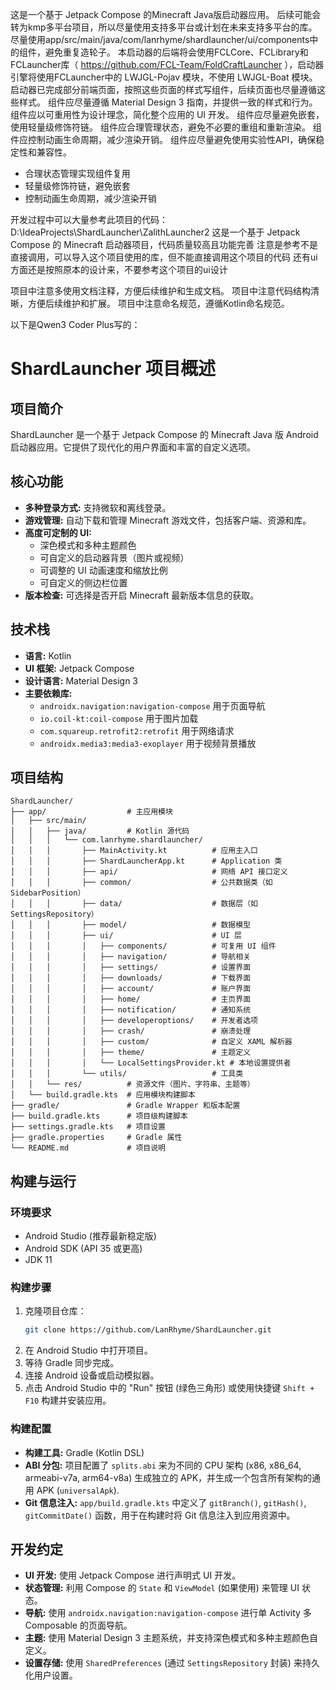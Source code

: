 这是一个基于 Jetpack Compose 的Minecraft Java版启动器应用。
后续可能会转为kmp多平台项目，所以尽量使用支持多平台或计划在未来支持多平台的库。
尽量使用app/src/main/java/com/lanrhyme/shardlauncher/ui/components中的组件，避免重复造轮子。
本启动器的后端将会使用FCLCore、FCLibrary和FCLauncher库（ https://github.com/FCL-Team/FoldCraftLauncher ），启动器引擎将使用FCLauncher中的 LWJGL-Pojav 模块，不使用 LWJGL-Boat 模块。
启动器已完成部分前端页面，按照这些页面的样式写组件，后续页面也尽量遵循这些样式。
组件应尽量遵循 Material Design 3 指南，并提供一致的样式和行为。
组件应以可重用性为设计理念，简化整个应用的 UI 开发。
组件应尽量避免嵌套，使用轻量级修饰符链。
组件应合理管理状态，避免不必要的重组和重新渲染。
组件应控制动画生命周期，减少渲染开销。
组件应尽量避免使用实验性API，确保稳定性和兼容性。

- 合理状态管理实现组件复用
- 轻量级修饰符链，避免嵌套
- 控制动画生命周期，减少渲染开销

开发过程中可以大量参考此项目的代码：D:\IdeaProjects\ShardLauncher\ZalithLauncher2
这是一个基于 Jetpack Compose 的 Minecraft 启动器项目，代码质量较高且功能完善
注意是参考不是直接调用，可以导入这个项目使用的库，但不能直接调用这个项目的代码
还有ui方面还是按照原本的设计来，不要参考这个项目的ui设计

项目中注意多使用文档注释，方便后续维护和生成文档。
项目中注意代码结构清晰，方便后续维护和扩展。
项目中注意命名规范，遵循Kotlin命名规范。

以下是Qwen3 Coder Plus写的：

# ShardLauncher 项目概述

## 项目简介

ShardLauncher 是一个基于 Jetpack Compose 的 Minecraft Java 版 Android 启动器应用。它提供了现代化的用户界面和丰富的自定义选项。

## 核心功能

*   **多种登录方式:** 支持微软和离线登录。
*   **游戏管理:** 自动下载和管理 Minecraft 游戏文件，包括客户端、资源和库。
*   **高度可定制的 UI:**
    *   深色模式和多种主题颜色
    *   可自定义的启动器背景（图片或视频）
    *   可调整的 UI 动画速度和缩放比例
    *   可自定义的侧边栏位置
*   **版本检查:** 可选择是否开启 Minecraft 最新版本信息的获取。

## 技术栈

*   **语言:** Kotlin
*   **UI 框架:** Jetpack Compose
*   **设计语言:** Material Design 3
*   **主要依赖库:**
    *   `androidx.navigation:navigation-compose` 用于页面导航
    *   `io.coil-kt:coil-compose` 用于图片加载
    *   `com.squareup.retrofit2:retrofit` 用于网络请求
    *   `androidx.media3:media3-exoplayer` 用于视频背景播放

## 项目结构

```
ShardLauncher/
├── app/                  # 主应用模块
│   ├── src/main/
│   │   ├── java/         # Kotlin 源代码
│   │   │   └── com.lanrhyme.shardlauncher/
│   │   │       ├── MainActivity.kt          # 应用主入口
│   │   │       ├── ShardLauncherApp.kt      # Application 类
│   │   │       ├── api/                     # 网络 API 接口定义
│   │   │       ├── common/                  # 公共数据类（如 SidebarPosition）
│   │   │       ├── data/                    # 数据层（如 SettingsRepository）
│   │   │       ├── model/                   # 数据模型
│   │   │       ├── ui/                      # UI 层
│   │   │       │   ├── components/          # 可复用 UI 组件
│   │   │       │   ├── navigation/          # 导航相关
│   │   │       │   ├── settings/            # 设置界面
│   │   │       │   ├── downloads/           # 下载界面
│   │   │       │   ├── account/             # 账户界面
│   │   │       │   ├── home/                # 主页界面
│   │   │       │   ├── notification/        # 通知系统
│   │   │       │   ├── developeroptions/    # 开发者选项
│   │   │       │   ├── crash/               # 崩溃处理
│   │   │       │   ├── custom/              # 自定义 XAML 解析器
│   │   │       │   ├── theme/               # 主题定义
│   │   │       │   └── LocalSettingsProvider.kt # 本地设置提供者
│   │   │       └── utils/                   # 工具类
│   │   └── res/          # 资源文件（图片、字符串、主题等）
│   └── build.gradle.kts  # 应用模块构建脚本
├── gradle/               # Gradle Wrapper 和版本配置
├── build.gradle.kts      # 项目级构建脚本
├── settings.gradle.kts   # 项目设置
├── gradle.properties     # Gradle 属性
└── README.md             # 项目说明
```

## 构建与运行

### 环境要求

*   Android Studio (推荐最新稳定版)
*   Android SDK (API 35 或更高)
*   JDK 11

### 构建步骤

1.  克隆项目仓库：
    ```bash
    git clone https://github.com/LanRhyme/ShardLauncher.git
    ```
2.  在 Android Studio 中打开项目。
3.  等待 Gradle 同步完成。
4.  连接 Android 设备或启动模拟器。
5.  点击 Android Studio 中的 "Run" 按钮 (绿色三角形) 或使用快捷键 `Shift + F10` 构建并安装应用。

### 构建配置

*   **构建工具:** Gradle (Kotlin DSL)
*   **ABI 分包:** 项目配置了 `splits.abi` 来为不同的 CPU 架构 (x86, x86_64, armeabi-v7a, arm64-v8a) 生成独立的 APK，并生成一个包含所有架构的通用 APK (`universalApk`).
*   **Git 信息注入:** `app/build.gradle.kts` 中定义了 `gitBranch()`, `gitHash()`, `gitCommitDate()` 函数，用于在构建时将 Git 信息注入到应用资源中。

## 开发约定

*   **UI 开发:** 使用 Jetpack Compose 进行声明式 UI 开发。
*   **状态管理:** 利用 Compose 的 `State` 和 `ViewModel` (如果使用) 来管理 UI 状态。
*   **导航:** 使用 `androidx.navigation:navigation-compose` 进行单 Activity 多 Composable 的页面导航。
*   **主题:** 使用 Material Design 3 主题系统，并支持深色模式和多种主题颜色自定义。
*   **设置存储:** 使用 `SharedPreferences` (通过 `SettingsRepository` 封装) 来持久化用户设置。
